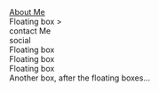 

<!DOCTYPE html>
<html>
<head>
<title>Wilson Profolio</title>
<meta name="viewport" content="width=device-width, initial-scale=1">
 <link rel="stylesheet" href="css.css">
</head>

<body>
<div class="floating-box"> 
<a href="aboutme.html">About Me</a>
</div>
<div class="floating-box">Floating box >
</div>

<div class="floating-box">contact Me</div>
<div class="floating-box">social</div>

<div class="floating-box">Floating box</div>
<div class="floating-box">Floating box</div>

<div class="after-box">Floating box</div>
<div class="after-box">Another box, after the floating boxes...</div>



</body>
</html>
